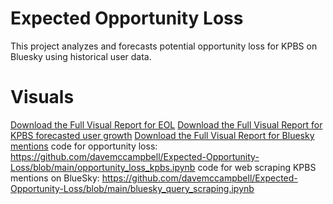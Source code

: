 # Expected Opportunity Loss
This project analyzes and forecasts potential opportunity loss for KPBS on Bluesky using historical user data.
# Visuals 
[Download the Full Visual Report for EOL](EOL_KPBS_Bluesky.pdf)
[Download the Full Visual Report for KPBS forecasted user growth](user_growth_KPBS_Bluesky.pdf)
[Download the Full Visual Report for Bluesky mentions](Bluesky_Mentions_KPBS.pdf)
code for opportunity loss: https://github.com/davemccampbell/Expected-Opportunity-Loss/blob/main/opportunity_loss_kpbs.ipynb
code for web scraping KPBS mentions on BlueSky: https://github.com/davemccampbell/Expected-Opportunity-Loss/blob/main/bluesky_query_scraping.ipynb
